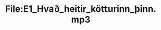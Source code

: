 ---
title: File:E1_Hvað_heitir_kötturinn_þinn.mp3
recording of: Hvað heitir kötturinn þinn?
reading speed: slow
speaker: E
license: CC0
---